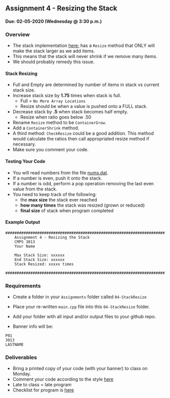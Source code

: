 ## Assignment 4 - Resizing the Stack
#### Due: 02-05-2020 (Wednesday @ 3:30 p.m.)

### Overview

- The stack implementation [here:](../../Lectures/01-ArrayBasedStack/main.cpp) has a `Resize` method that ONLY will make the stack larger as we add items. 
- This means that the stack will never shrink if we remove many items. 
- We should probably remedy this issue.

#### Stack Resizing

- Full and Empty are determined by number of items in stack vs current stack size.
- Increase stack size by **1.75** times when stack is full.
  - Full = `No More Array Locations` 
  - Resize should be when a value is pushed onto a FULL stack.
- Decrease stack by **.5** when stack becomes half empty. 
  - Resize when ratio goes below .50 
- Rename `Resize` method to be `ContainerGrow`.
- Add a `ContainerShrink` method.
- A third method: `CheckResize` could be a good addition. This method would calculate the ratios then call appropriated resize method if necessary. 
- Make sure you comment your code.

#### Testing Your Code

- You will read numbers from the file [nums.dat](./nums.dat).
- If a number is even, push it onto the stack. 
- If a number is odd, perform a pop operation removing the last even value from the stack. 
- You need to keep track of the following:
  - the **max size** the stack ever reached
  - **how many times** the stack was resized (grown or reduced)
  - **final size** of stack when program completed

#### Example Output

```
######################################################################
    Assignment 4 - Resizing the Stack
    CMPS 3013
    Your Name

    Max Stack Size: xxxxxx
    End Stack Size: xxxxxx
    Stack Resized: xxxxx times

######################################################################
```

### Requirements

- Create a folder in your `Assignments` folder called `04-StackResize` 
- Place your re-written `main.cpp` file into this `04-StackResize` folder.
- Add your folder with all input and/or output files to your github repo.

- Banner info will be:

```
P01
3013
LASTNAME
```

### Deliverables

- Bring a printed copy of your code (with your banner) to class on Monday.
- Comment your code according to the style [here](../../Resources/01-Comments/README.md)
- Late to class = late program
- Checklist for program is [here](./checklist.md)